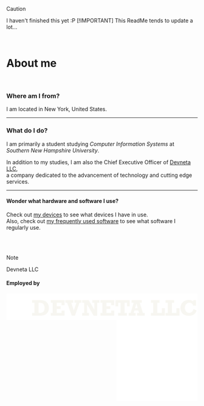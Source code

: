> [!CAUTION]
> I haven't finished this yet :P
> [!IMPORTANT]
> This ReadMe tends to update a lot...


<br>

# About me

<br>

### **Where am I from?** 
I am located in New York, United States.

---

### **What do I do?**
I am primarily a student studying _Computer Information Systems_ at _Southern New Hampshire University_. <br />

In addition to my studies, I am also the Chief Executive Officer of [Devneta LLC](https://github.com/DevnetaLLC), <br />
a company dedicated to the advancement of technology and cutting edge services. <br />

---

#### Wonder what hardware and software I use?
Check out [my devices](/docs/devices.md) to see what devices I have in use. <br />
Also, check out [my frequently used software](/docs/freq-software.md) to see what software I regularly use. <br />



<br>
<br>

> [!NOTE]
> Devneta LLC
#### Employed by
<img align="left" src="assets/whitebanner.png">
<img align="right" width="214" height="214" src="/assets/white_icon.png">
